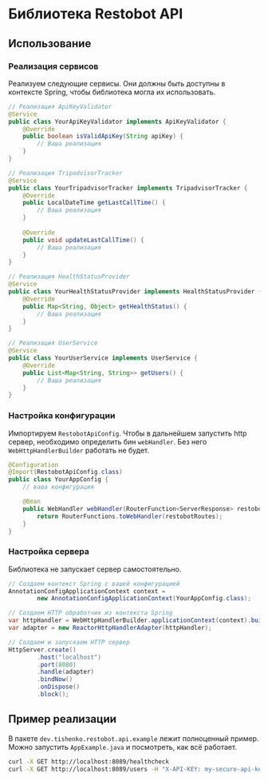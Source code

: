 # Библиотека Restobot API

## Использование

### Реализация сервисов

Реализуем следующие сервисы. Они должны быть доступны в контексте Spring, чтобы библиотека могла их использовать.

```java
// Реализация ApiKeyValidator
@Service
public class YourApiKeyValidator implements ApiKeyValidator {
    @Override
    public boolean isValidApiKey(String apiKey) {
        // Ваша реализация
    }
}

// Реализация TripadvisorTracker
@Service
public class YourTripadvisorTracker implements TripadvisorTracker {
    @Override
    public LocalDateTime getLastCallTime() {
        // Ваша реализация
    }
    
    @Override
    public void updateLastCallTime() {
        // Ваша реализация
    }
}

// Реализация HealthStatusProvider
@Service
public class YourHealthStatusProvider implements HealthStatusProvider {
    @Override
    public Map<String, Object> getHealthStatus() {
        // Ваша реализация
    }
}

// Реализация UserService
@Service
public class YourUserService implements UserService {
    @Override
    public List<Map<String, String>> getUsers() {
        // Ваша реализация
    }
}
```

### Настройка конфигурации

Импортируем `RestobotApiConfig`. Чтобы в дальнейшем запустить http сервер, необходимо определить бин `webHandler`. Без него `WebHttpHandlerBuilder` работать не будет.

```java
@Configuration
@Import(RestobotApiConfig.class)
public class YourAppConfig {
    // ваша конфигурация

    @Bean
    public WebHandler webHandler(RouterFunction<ServerResponse> restobotRoutes) {
        return RouterFunctions.toWebHandler(restobotRoutes);
    }
}
```

### Настройка сервера

Библиотека не запускает сервер самостоятельно.

```java
// Создаем контекст Spring с вашей конфигурацией
AnnotationConfigApplicationContext context =
        new AnnotationConfigApplicationContext(YourAppConfig.class);

// Создаем HTTP обработчик из контекста Spring
var httpHandler = WebHttpHandlerBuilder.applicationContext(context).build();
var adapter = new ReactorHttpHandlerAdapter(httpHandler);

// Создаем и запускаем HTTP сервер
HttpServer.create()
        .host("localhost")
        .port(8080)
        .handle(adapter)
        .bindNow()
        .onDispose()
        .block();
```

## Пример реализации

В пакете `dev.tishenko.restobot.api.example` лежит полноценный пример. Можно запустить `AppExample.java` и посмотреть, как всё работает.

```bash
curl -X GET http://localhost:8089/healthcheck
curl -X GET http://localhost:8089/users -H "X-API-KEY: my-secure-api-key"
```


